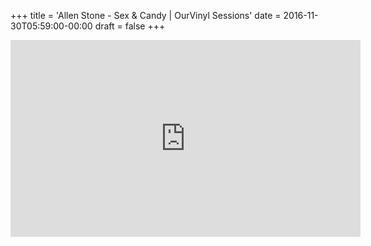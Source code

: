+++
title = 'Allen Stone - Sex & Candy | OurVinyl Sessions'
date = 2016-11-30T05:59:00-00:00
draft = false
+++

<iframe width="560" height="315" src="https://www.youtube.com/embed/thkZrTMD5cw?si=1AANYwC5c5r47dF3" title="YouTube video player" frameborder="0" allow="accelerometer; autoplay; clipboard-write; encrypted-media; gyroscope; picture-in-picture; web-share" referrerpolicy="strict-origin-when-cross-origin" allowfullscreen></iframe>
